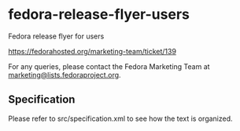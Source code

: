 fedora-release-flyer-users
==========================

Fedora release flyer for users


https://fedorahosted.org/marketing-team/ticket/139

For any queries, please contact the Fedora Marketing Team at marketing@lists.fedoraproject.org.

Specification
-------------

Please refer to src/specification.xml to see how the text is organized.
